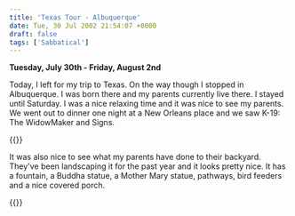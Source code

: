 ```yaml
---
title: 'Texas Tour - Albuquerque'
date: Tue, 30 Jul 2002 21:54:07 +0000
draft: false
tags: ['Sabbatical']
---
```


**Tuesday, July 30th - Friday, August 2nd** 

Today, I left for my trip to Texas. On the way though I stopped in Albuquerque. I was born there and my parents currently live there. I stayed until Saturday. I was a nice relaxing time and it was nice to see my parents. We went out to dinner one night at a New Orleans place and we saw K-19: The WidowMaker and Signs. 

{{<img-left src="/images/Backyard.jpg" title="My parent's backyard">}}

It was also nice to see what my parents have done to their backyard. They've been landscaping it for the past year and it looks pretty nice. It has a fountain, a Buddha statue, a Mother Mary statue, pathways, bird feeders and a nice covered porch. 

{{<img-right src="/images/Fountain.jpg" title="My parent's fountain">}}
